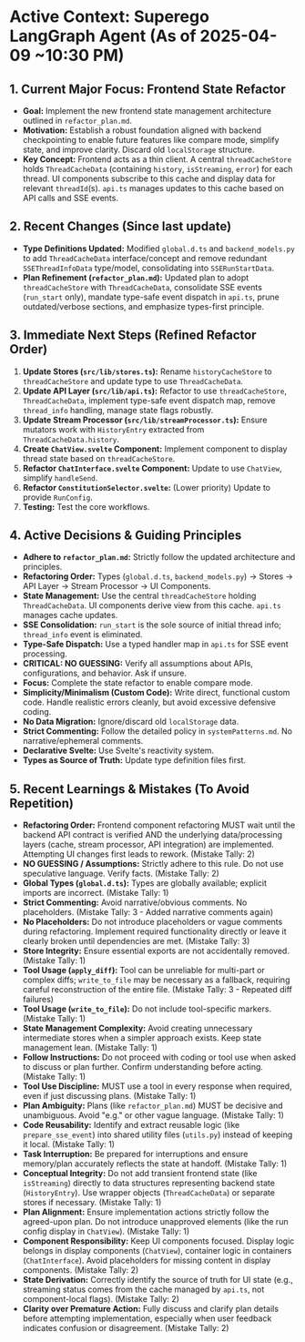  # Active Context: Superego LangGraph Agent (As of 2025-04-09 ~10:30 PM)

## 1. Current Major Focus: Frontend State Refactor

*   **Goal:** Implement the new frontend state management architecture outlined in `refactor_plan.md`.
*   **Motivation:** Establish a robust foundation aligned with backend checkpointing to enable future features like compare mode, simplify state, and improve clarity. Discard old `localStorage` structure.
*   **Key Concept:** Frontend acts as a thin client. A central `threadCacheStore` holds `ThreadCacheData` (containing `history`, `isStreaming`, `error`) for each thread. UI components subscribe to this cache and display data for relevant `threadId`(s). `api.ts` manages updates to this cache based on API calls and SSE events.

## 2. Recent Changes (Since last update)

*   **Type Definitions Updated:** Modified `global.d.ts` and `backend_models.py` to add `ThreadCacheData` interface/concept and remove redundant `SSEThreadInfoData` type/model, consolidating into `SSERunStartData`.
*   **Plan Refinement (`refactor_plan.md`):** Updated plan to adopt `threadCacheStore` with `ThreadCacheData`, consolidate SSE events (`run_start` only), mandate type-safe event dispatch in `api.ts`, prune outdated/verbose sections, and emphasize types-first principle.

## 3. Immediate Next Steps (Refined Refactor Order)

1.  **Update Stores (`src/lib/stores.ts`):** Rename `historyCacheStore` to `threadCacheStore` and update type to use `ThreadCacheData`.
2.  **Update API Layer (`src/lib/api.ts`):** Refactor to use `threadCacheStore`, `ThreadCacheData`, implement type-safe event dispatch map, remove `thread_info` handling, manage state flags robustly.
3.  **Update Stream Processor (`src/lib/streamProcessor.ts`):** Ensure mutators work with `HistoryEntry` extracted from `ThreadCacheData.history`.
4.  **Create `ChatView.svelte` Component:** Implement component to display thread state based on `threadCacheStore`.
5.  **Refactor `ChatInterface.svelte` Component:** Update to use `ChatView`, simplify `handleSend`.
6.  **Refactor `ConstitutionSelector.svelte`:** (Lower priority) Update to provide `RunConfig`.
7.  **Testing:** Test the core workflows.

## 4. Active Decisions & Guiding Principles

*   **Adhere to `refactor_plan.md`:** Strictly follow the updated architecture and principles.
*   **Refactoring Order:** Types (`global.d.ts`, `backend_models.py`) -> Stores -> API Layer -> Stream Processor -> UI Components.
*   **State Management:** Use the central `threadCacheStore` holding `ThreadCacheData`. UI components derive view from this cache. `api.ts` manages cache updates.
*   **SSE Consolidation:** `run_start` is the sole source of initial thread info; `thread_info` event is eliminated.
*   **Type-Safe Dispatch:** Use a typed handler map in `api.ts` for SSE event processing.
*   **CRITICAL: NO GUESSING:** Verify all assumptions about APIs, configurations, and behavior. Ask if unsure.
*   **Focus:** Complete the state refactor to enable compare mode.
*   **Simplicity/Minimalism (Custom Code):** Write direct, functional custom code. Handle realistic errors cleanly, but avoid excessive defensive coding.
*   **No Data Migration:** Ignore/discard old `localStorage` data.
*   **Strict Commenting:** Follow the detailed policy in `systemPatterns.md`. No narrative/ephemeral comments.
*   **Declarative Svelte:** Use Svelte's reactivity system.
*   **Types as Source of Truth:** Update type definition files first.

## 5. Recent Learnings & Mistakes (To Avoid Repetition)

*   **Refactoring Order:** Frontend component refactoring MUST wait until the backend API contract is verified AND the underlying data/processing layers (cache, stream processor, API integration) are implemented. Attempting UI changes first leads to rework. (Mistake Tally: 2)
*   **NO GUESSING / Assumptions:** Strictly adhere to this rule. Do not use speculative language. Verify facts. (Mistake Tally: 2)
*   **Global Types (`global.d.ts`):** Types are globally available; explicit imports are incorrect. (Mistake Tally: 1)
*   **Strict Commenting:** Avoid narrative/obvious comments. No placeholders. (Mistake Tally: 3 - Added narrative comments again)
*   **No Placeholders:** Do not introduce placeholders or vague comments during refactoring. Implement required functionality directly or leave it clearly broken until dependencies are met. (Mistake Tally: 3)
*   **Store Integrity:** Ensure essential exports are not accidentally removed. (Mistake Tally: 1)
*   **Tool Usage (`apply_diff`):** Tool can be unreliable for multi-part or complex diffs; `write_to_file` may be necessary as a fallback, requiring careful reconstruction of the entire file. (Mistake Tally: 3 - Repeated diff failures)
*   **Tool Usage (`write_to_file`):** Do not include tool-specific markers. (Mistake Tally: 1)
*   **State Management Complexity:** Avoid creating unnecessary intermediate stores when a simpler approach exists. Keep state management lean. (Mistake Tally: 1)
*   **Follow Instructions:** Do not proceed with coding or tool use when asked to discuss or plan further. Confirm understanding before acting. (Mistake Tally: 1)
*   **Tool Use Discipline:** MUST use a tool in every response when required, even if just discussing plans. (Mistake Tally: 1)
*   **Plan Ambiguity:** Plans (like `refactor_plan.md`) MUST be decisive and unambiguous. Avoid "e.g." or other vague language. (Mistake Tally: 1)
*   **Code Reusability:** Identify and extract reusable logic (like `prepare_sse_event`) into shared utility files (`utils.py`) instead of keeping it local. (Mistake Tally: 1)
*   **Task Interruption:** Be prepared for interruptions and ensure memory/plan accurately reflects the state at handoff. (Mistake Tally: 1)
*   **Conceptual Integrity:** Do not add transient frontend state (like `isStreaming`) directly to data structures representing backend state (`HistoryEntry`). Use wrapper objects (`ThreadCacheData`) or separate stores if necessary. (Mistake Tally: 1)
*   **Plan Alignment:** Ensure implementation actions strictly follow the agreed-upon plan. Do not introduce unapproved elements (like the run config display in `ChatView`). (Mistake Tally: 1)
*   **Component Responsibility:** Keep UI components focused. Display logic belongs in display components (`ChatView`), container logic in containers (`ChatInterface`). Avoid placeholders for missing content in display components. (Mistake Tally: 2)
*   **State Derivation:** Correctly identify the source of truth for UI state (e.g., streaming status comes from the cache managed by `api.ts`, not component-local flags). (Mistake Tally: 2)
*   **Clarity over Premature Action:** Fully discuss and clarify plan details before attempting implementation, especially when user feedback indicates confusion or disagreement. (Mistake Tally: 2)
